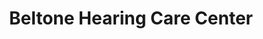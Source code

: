 ---
title: "Beltone Hearing Care Center"
url: /martinsburg/beltone-hearing-care-center/
shop: hearing aids
---